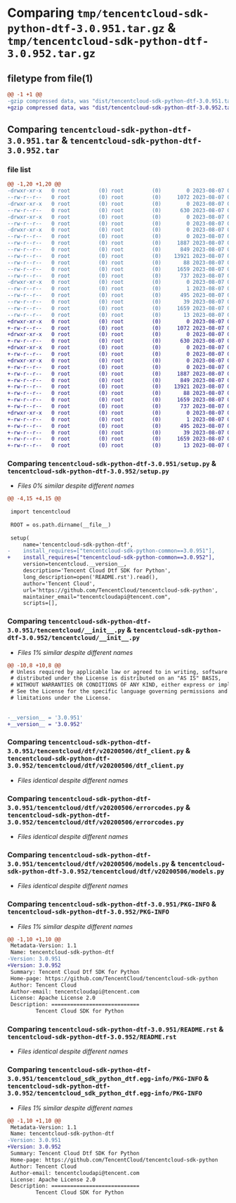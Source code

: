# Comparing `tmp/tencentcloud-sdk-python-dtf-3.0.951.tar.gz` & `tmp/tencentcloud-sdk-python-dtf-3.0.952.tar.gz`

## filetype from file(1)

```diff
@@ -1 +1 @@
-gzip compressed data, was "dist/tencentcloud-sdk-python-dtf-3.0.951.tar", last modified: Mon Aug  7 00:25:39 2023, max compression
+gzip compressed data, was "dist/tencentcloud-sdk-python-dtf-3.0.952.tar", last modified: Mon Aug  7 08:52:31 2023, max compression
```

## Comparing `tencentcloud-sdk-python-dtf-3.0.951.tar` & `tencentcloud-sdk-python-dtf-3.0.952.tar`

### file list

```diff
@@ -1,20 +1,20 @@
-drwxr-xr-x   0 root         (0) root         (0)        0 2023-08-07 00:25:39.000000 tencentcloud-sdk-python-dtf-3.0.951/
--rw-r--r--   0 root         (0) root         (0)     1072 2023-08-07 00:25:39.000000 tencentcloud-sdk-python-dtf-3.0.951/setup.py
-drwxr-xr-x   0 root         (0) root         (0)        0 2023-08-07 00:25:39.000000 tencentcloud-sdk-python-dtf-3.0.951/tencentcloud/
--rw-r--r--   0 root         (0) root         (0)      630 2023-08-07 00:25:39.000000 tencentcloud-sdk-python-dtf-3.0.951/tencentcloud/__init__.py
-drwxr-xr-x   0 root         (0) root         (0)        0 2023-08-07 00:25:39.000000 tencentcloud-sdk-python-dtf-3.0.951/tencentcloud/dtf/
--rw-r--r--   0 root         (0) root         (0)        0 2023-08-07 00:25:39.000000 tencentcloud-sdk-python-dtf-3.0.951/tencentcloud/dtf/__init__.py
-drwxr-xr-x   0 root         (0) root         (0)        0 2023-08-07 00:25:39.000000 tencentcloud-sdk-python-dtf-3.0.951/tencentcloud/dtf/v20200506/
--rw-r--r--   0 root         (0) root         (0)        0 2023-08-07 00:25:39.000000 tencentcloud-sdk-python-dtf-3.0.951/tencentcloud/dtf/v20200506/__init__.py
--rw-r--r--   0 root         (0) root         (0)     1887 2023-08-07 00:25:39.000000 tencentcloud-sdk-python-dtf-3.0.951/tencentcloud/dtf/v20200506/dtf_client.py
--rw-r--r--   0 root         (0) root         (0)      849 2023-08-07 00:25:39.000000 tencentcloud-sdk-python-dtf-3.0.951/tencentcloud/dtf/v20200506/errorcodes.py
--rw-r--r--   0 root         (0) root         (0)    13921 2023-08-07 00:25:39.000000 tencentcloud-sdk-python-dtf-3.0.951/tencentcloud/dtf/v20200506/models.py
--rw-r--r--   0 root         (0) root         (0)       88 2023-08-07 00:25:39.000000 tencentcloud-sdk-python-dtf-3.0.951/setup.cfg
--rw-r--r--   0 root         (0) root         (0)     1659 2023-08-07 00:25:39.000000 tencentcloud-sdk-python-dtf-3.0.951/PKG-INFO
--rw-r--r--   0 root         (0) root         (0)      737 2023-08-07 00:25:39.000000 tencentcloud-sdk-python-dtf-3.0.951/README.rst
-drwxr-xr-x   0 root         (0) root         (0)        0 2023-08-07 00:25:39.000000 tencentcloud-sdk-python-dtf-3.0.951/tencentcloud_sdk_python_dtf.egg-info/
--rw-r--r--   0 root         (0) root         (0)        1 2023-08-07 00:25:39.000000 tencentcloud-sdk-python-dtf-3.0.951/tencentcloud_sdk_python_dtf.egg-info/dependency_links.txt
--rw-r--r--   0 root         (0) root         (0)      495 2023-08-07 00:25:39.000000 tencentcloud-sdk-python-dtf-3.0.951/tencentcloud_sdk_python_dtf.egg-info/SOURCES.txt
--rw-r--r--   0 root         (0) root         (0)       39 2023-08-07 00:25:39.000000 tencentcloud-sdk-python-dtf-3.0.951/tencentcloud_sdk_python_dtf.egg-info/requires.txt
--rw-r--r--   0 root         (0) root         (0)     1659 2023-08-07 00:25:39.000000 tencentcloud-sdk-python-dtf-3.0.951/tencentcloud_sdk_python_dtf.egg-info/PKG-INFO
--rw-r--r--   0 root         (0) root         (0)       13 2023-08-07 00:25:39.000000 tencentcloud-sdk-python-dtf-3.0.951/tencentcloud_sdk_python_dtf.egg-info/top_level.txt
+drwxr-xr-x   0 root         (0) root         (0)        0 2023-08-07 08:52:31.000000 tencentcloud-sdk-python-dtf-3.0.952/
+-rw-r--r--   0 root         (0) root         (0)     1072 2023-08-07 08:52:31.000000 tencentcloud-sdk-python-dtf-3.0.952/setup.py
+drwxr-xr-x   0 root         (0) root         (0)        0 2023-08-07 08:52:31.000000 tencentcloud-sdk-python-dtf-3.0.952/tencentcloud/
+-rw-r--r--   0 root         (0) root         (0)      630 2023-08-07 08:52:31.000000 tencentcloud-sdk-python-dtf-3.0.952/tencentcloud/__init__.py
+drwxr-xr-x   0 root         (0) root         (0)        0 2023-08-07 08:52:31.000000 tencentcloud-sdk-python-dtf-3.0.952/tencentcloud/dtf/
+-rw-r--r--   0 root         (0) root         (0)        0 2023-08-07 08:52:31.000000 tencentcloud-sdk-python-dtf-3.0.952/tencentcloud/dtf/__init__.py
+drwxr-xr-x   0 root         (0) root         (0)        0 2023-08-07 08:52:31.000000 tencentcloud-sdk-python-dtf-3.0.952/tencentcloud/dtf/v20200506/
+-rw-r--r--   0 root         (0) root         (0)        0 2023-08-07 08:52:31.000000 tencentcloud-sdk-python-dtf-3.0.952/tencentcloud/dtf/v20200506/__init__.py
+-rw-r--r--   0 root         (0) root         (0)     1887 2023-08-07 08:52:31.000000 tencentcloud-sdk-python-dtf-3.0.952/tencentcloud/dtf/v20200506/dtf_client.py
+-rw-r--r--   0 root         (0) root         (0)      849 2023-08-07 08:52:31.000000 tencentcloud-sdk-python-dtf-3.0.952/tencentcloud/dtf/v20200506/errorcodes.py
+-rw-r--r--   0 root         (0) root         (0)    13921 2023-08-07 08:52:31.000000 tencentcloud-sdk-python-dtf-3.0.952/tencentcloud/dtf/v20200506/models.py
+-rw-r--r--   0 root         (0) root         (0)       88 2023-08-07 08:52:31.000000 tencentcloud-sdk-python-dtf-3.0.952/setup.cfg
+-rw-r--r--   0 root         (0) root         (0)     1659 2023-08-07 08:52:31.000000 tencentcloud-sdk-python-dtf-3.0.952/PKG-INFO
+-rw-r--r--   0 root         (0) root         (0)      737 2023-08-07 08:52:31.000000 tencentcloud-sdk-python-dtf-3.0.952/README.rst
+drwxr-xr-x   0 root         (0) root         (0)        0 2023-08-07 08:52:31.000000 tencentcloud-sdk-python-dtf-3.0.952/tencentcloud_sdk_python_dtf.egg-info/
+-rw-r--r--   0 root         (0) root         (0)        1 2023-08-07 08:52:31.000000 tencentcloud-sdk-python-dtf-3.0.952/tencentcloud_sdk_python_dtf.egg-info/dependency_links.txt
+-rw-r--r--   0 root         (0) root         (0)      495 2023-08-07 08:52:31.000000 tencentcloud-sdk-python-dtf-3.0.952/tencentcloud_sdk_python_dtf.egg-info/SOURCES.txt
+-rw-r--r--   0 root         (0) root         (0)       39 2023-08-07 08:52:31.000000 tencentcloud-sdk-python-dtf-3.0.952/tencentcloud_sdk_python_dtf.egg-info/requires.txt
+-rw-r--r--   0 root         (0) root         (0)     1659 2023-08-07 08:52:31.000000 tencentcloud-sdk-python-dtf-3.0.952/tencentcloud_sdk_python_dtf.egg-info/PKG-INFO
+-rw-r--r--   0 root         (0) root         (0)       13 2023-08-07 08:52:31.000000 tencentcloud-sdk-python-dtf-3.0.952/tencentcloud_sdk_python_dtf.egg-info/top_level.txt
```

### Comparing `tencentcloud-sdk-python-dtf-3.0.951/setup.py` & `tencentcloud-sdk-python-dtf-3.0.952/setup.py`

 * *Files 0% similar despite different names*

```diff
@@ -4,15 +4,15 @@
 
 import tencentcloud
 
 ROOT = os.path.dirname(__file__)
 
 setup(
     name='tencentcloud-sdk-python-dtf',
-    install_requires=["tencentcloud-sdk-python-common==3.0.951"],
+    install_requires=["tencentcloud-sdk-python-common==3.0.952"],
     version=tencentcloud.__version__,
     description='Tencent Cloud Dtf SDK for Python',
     long_description=open('README.rst').read(),
     author='Tencent Cloud',
     url='https://github.com/TencentCloud/tencentcloud-sdk-python',
     maintainer_email="tencentcloudapi@tencent.com",
     scripts=[],
```

### Comparing `tencentcloud-sdk-python-dtf-3.0.951/tencentcloud/__init__.py` & `tencentcloud-sdk-python-dtf-3.0.952/tencentcloud/__init__.py`

 * *Files 1% similar despite different names*

```diff
@@ -10,8 +10,8 @@
 # Unless required by applicable law or agreed to in writing, software
 # distributed under the License is distributed on an "AS IS" BASIS,
 # WITHOUT WARRANTIES OR CONDITIONS OF ANY KIND, either express or implied.
 # See the License for the specific language governing permissions and
 # limitations under the License.
 
 
-__version__ = '3.0.951'
+__version__ = '3.0.952'
```

### Comparing `tencentcloud-sdk-python-dtf-3.0.951/tencentcloud/dtf/v20200506/dtf_client.py` & `tencentcloud-sdk-python-dtf-3.0.952/tencentcloud/dtf/v20200506/dtf_client.py`

 * *Files identical despite different names*

### Comparing `tencentcloud-sdk-python-dtf-3.0.951/tencentcloud/dtf/v20200506/errorcodes.py` & `tencentcloud-sdk-python-dtf-3.0.952/tencentcloud/dtf/v20200506/errorcodes.py`

 * *Files identical despite different names*

### Comparing `tencentcloud-sdk-python-dtf-3.0.951/tencentcloud/dtf/v20200506/models.py` & `tencentcloud-sdk-python-dtf-3.0.952/tencentcloud/dtf/v20200506/models.py`

 * *Files identical despite different names*

### Comparing `tencentcloud-sdk-python-dtf-3.0.951/PKG-INFO` & `tencentcloud-sdk-python-dtf-3.0.952/PKG-INFO`

 * *Files 1% similar despite different names*

```diff
@@ -1,10 +1,10 @@
 Metadata-Version: 1.1
 Name: tencentcloud-sdk-python-dtf
-Version: 3.0.951
+Version: 3.0.952
 Summary: Tencent Cloud Dtf SDK for Python
 Home-page: https://github.com/TencentCloud/tencentcloud-sdk-python
 Author: Tencent Cloud
 Author-email: tencentcloudapi@tencent.com
 License: Apache License 2.0
 Description: ============================
         Tencent Cloud SDK for Python
```

### Comparing `tencentcloud-sdk-python-dtf-3.0.951/README.rst` & `tencentcloud-sdk-python-dtf-3.0.952/README.rst`

 * *Files identical despite different names*

### Comparing `tencentcloud-sdk-python-dtf-3.0.951/tencentcloud_sdk_python_dtf.egg-info/PKG-INFO` & `tencentcloud-sdk-python-dtf-3.0.952/tencentcloud_sdk_python_dtf.egg-info/PKG-INFO`

 * *Files 1% similar despite different names*

```diff
@@ -1,10 +1,10 @@
 Metadata-Version: 1.1
 Name: tencentcloud-sdk-python-dtf
-Version: 3.0.951
+Version: 3.0.952
 Summary: Tencent Cloud Dtf SDK for Python
 Home-page: https://github.com/TencentCloud/tencentcloud-sdk-python
 Author: Tencent Cloud
 Author-email: tencentcloudapi@tencent.com
 License: Apache License 2.0
 Description: ============================
         Tencent Cloud SDK for Python
```

